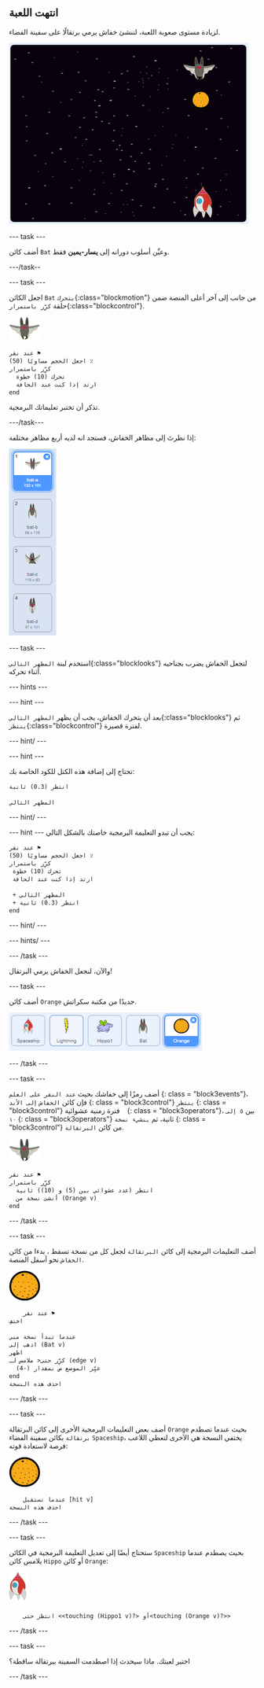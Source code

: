 ## انتهت اللعبة

لزيادة مستوى صعوبة اللعبة، لننشئ خفاش يرمي برتقالًا على سفينة الفضاء.

![خفاش يرمي برتقالة على سفينة الفضاء](images/bat-oranges.png)

\--- task \---

أضف كائن `Bat` وعيِّن أسلوب دورانه إلى **يسار-يمين** فقط.

\---/task--

\--- task \---

اجعل الكائن `Bat` `يتحرك`{:class="blockmotion"} من جانب إلى آخر أعلى المنصة ضمن حلقة `كرِّر باستمرار`{:class="blockcontrol"}.

![كائن الخفاش](images/bat-sprite.png)

```blocks3
عند نقر ⚑
اجعل الحجم مساويًا (50) ٪
كرِّر باستمرار 
  تحرك (10) خطوة
  ارتد إذا كنت عند الحافة
end
```

تذكر أن تختبر تعليماتك البرمجية.

\---/task\---

إذا نظرتَ إلى مظاهر الخفاش، فستجد انه لديه أربع مظاهر مختلفة:

![لقطة الشاشة](images/invaders-bat-costume.png)

\--- task \---

استخدم لبنة `المظهر التالي`{:class="blocklooks"} لتجعل الخفاش يضرب بجناحيه أثناء تحركه.

\--- hints \---

\--- hint \---

بعد أن يتحرك الخفاش، يجب أن يظهر `المظهر التالي`{:class="blocklooks"} ثم `ينتظر`{:class="blockcontrol"} لفترة قصيرة.

\--- hint/ \---

\--- hint \---

تحتاج إلى إضافة هذه الكتل للكود الخاصة بك:

```blocks3
انتظر (0.3) ثانية

المظهر التالي
```

\--- hint/ \---

\--- hint \--- يجب أن تبدو التعليمة البرمجية خاصتك بالشكل التالي:

```blocks3
عند نقر ⚑
اجعل الحجم مساويًا (50) ٪
كرِّر باستمرار 
 تحرك (10) خطوة
 ارتد إذا كنت عند الحافة

 + المظهر التالي
 + انتظر (0.3) ثانية
end
```

\--- hint/ \---

\--- hints/ \---

\--- /task \---

والآن، لنجعل الخفاش يرمي البرتقال!

\--- task \---

أضف كائن `Orange` جديدًا من مكتبة سكراتش.

![لقطة الشاشة](images/invaders-orange.png)

\--- /task \---

\--- task \---

أضف رمزًا إلى خفاشك بحيث ` عند النقر على العلم ` {: class = "block3events"}، فإن كائن `الخفاش` ` إلى الأبد ` {: class = "block3control"} ` ينتظر ` {: class = "block3control"} فترة زمنية عشوائية ` ` {: class = "block3operators"}، بين ` ٥ إلى ١٠ ` {: class = "block3operators"} ثانية، ثم ` ينشيء نسخة ` {: class = "block3control"} من كائن ` البرتقالة `.

![كائن الخفاش](images/bat-sprite.png)

```blocks3
عند نقر ⚑
كرِّر باستمرار 
  انتظر (عدد عشوائي بين (5) و (10)) ثانية
  أنشئ نسخة من (Orange v)
end
```

\--- /task \---

\--- task \---

أضف التعليمات البرمجية إلى كائن ` البرتقالة ` لجعل كل من نسخة تسقط ، بدءا من كائن ` الخفاش ` نحو أسفل المنصة.

![كائن البرتقالة](images/orange-sprite.png)

```blocks3
    عند نقر ⚑
اختفِ

عندما تبدأ نسخة مني
اذهب إلى (Bat v)
اظهر
كرِّر حتى< ملامس لـ (edge v)
  غيِّر الموضع ص بمقدار (-4)
end
احذف هذه النسخة
```

\--- /task \---

\--- task \---

أضف بعض التعليمات البرمجية الأخرى إلى كائن البرتقالة `Orange` بحيث عندما تصطدم `برتقالة` بكائن سفينة الفضاء `Spaceship`، يختفي النسخة هي الآخرى لتعطي اللاعب فرصة لاستعادة قوته:

![كائن البرتقالة](images/orange-sprite.png)

```blocks3
    عندما تستقبل [hit v]
احذف هذه النسخة
```

\--- /task \---

\--- task \---

ستحتاج أيضًا إلى تعديل التعليمة البرمجية في الكائن `Spaceship` بحيث يصطدم عندما يلامس كائن `Hippo` أو كائن `Orange`:

![كائن الصاروخ](images/rocket-sprite.png)

```blocks3
    انتظر حتى <<touching (Hippo1 v)?> أو<touching (Orange v)?>>
```

\--- /task \---

\--- task \---

اختبر لعبتك. ماذا سيحدث إذا اصطدمت السفينة ببرتقالة ساقطة؟

\--- /task \---
